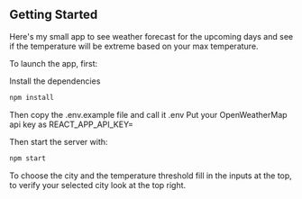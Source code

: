 ## Getting Started

Here's my small app to see weather forecast for the upcoming days and see if the temperature will be extreme based on
your max temperature.

To launch the app, first:

Install the dependencies

```bash
npm install
```
Then copy the .env.example file and call it .env
Put your OpenWeatherMap api key as REACT_APP_API_KEY=

Then start the server with:

```bash
npm start
```

To choose the city and the temperature threshold fill in the inputs at the top, to verify your selected city look at the
top right.
